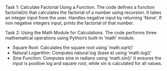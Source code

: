 Task 1: Calculate Factorial Using a Function.
The code defines a function factorial(n) that calculates the factorial of a number using recursion.
It takes an integer input from the user.
Handles negative input by returning 'None'.
If non negative integers input, prints the factorial of that number.

Task 2: Using the Math Module for Calculations.
The code performs three mathematical operations using Python’s built-in 'math' module.
- Square Root: Calculates the square root using 'math.sqrt()'
- Natural Logarithm: Computes natural log (base e) using 'math.log()'
- Sine Function: Computes sine in radians using 'math.sin()'
It ensures the input is positive log and square root, while sin is calculated for all values.
